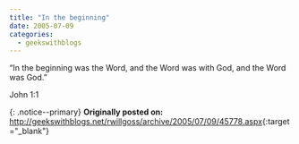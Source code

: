 ```yaml
---
title: "In the beginning"
date: 2005-07-09
categories:
  - geekswithblogs
---
```


“In the beginning was the Word, and the Word was with God, and the Word was God.”

John 1:1

{: .notice--primary}
<strong>Originally posted on:</strong>  
<http://geekswithblogs.net/rwillgoss/archive/2005/07/09/45778.aspx>{:target="_blank"}
